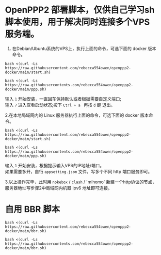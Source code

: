 # OpenPPP2 部署脚本，仅供自己学习sh脚本使用，用于解决同时连接多个VPS服务端。
1. 在Debian/Ubuntu系统的VPS上，执行上面的命令，可选下面的 docker 版本命令。
```
bash <(curl -Ls https://raw.githubusercontent.com/rebecca554owen/openppp2-docker/main/start.sh)
```
```
bash <(curl -Ls https://raw.githubusercontents.com/rebecca554owen/openppp2-docker/main/ppp.sh)
```
输入 `1` 开始安装，一直回车保持默认或者根据需要自定义端口;  
输入 `7` 进入查看启动状态;按下 `Ctrl + a ` 再按 `d` 键 退出。

2.在本地局域网内的 Linux 服务器执行上面的命令，可选下面的 docker 版本命令。
```
bash <(curl -Ls https://raw.githubusercontent.com/rebecca554owen/openppp2-docker/main/start.sh)
```
```
bash <(curl -Ls https://raw.githubusercontents.com/rebecca554owen/openppp2-docker/main/ppp.sh)
```
输入 `1` 开始安装，根据提示输入VPS的IP地址/端口。  
如果需要多开，自行 `appsetting.json` 文件，写多个不同 http 端口服务即可。  

3.以上操作完毕，此时用 `nokebox` / `clash` / 'mihomo' 新建一个http协议的节点，服务器地址写步骤2中局域网内机器 ipv6 地址即可连接。

# 自用 BBR 脚本
```
bash <(curl -Ls https://raw.githubusercontent.com/rebecca554owen/openppp2-docker/main/bbr.sh)
```
```
bash <(curl -Ls https://raw.githubusercontents.com/rebecca554owen/openppp2-docker/main/bbr.sh)
```
